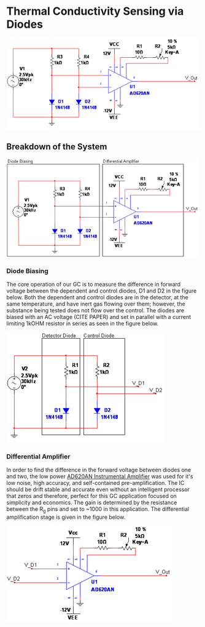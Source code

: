 # Thermal Conductivity Sensing via Diodes
![Total Sensing Circuit Diagram](https://github.com/cgreen18/Gas-Chromatography/blob/master/Voltage%20Measurement/images/GC_ForwardVoltageDiffAmp.png)

## Breakdown of the System
![Total Diagram Illustrated](https://github.com/cgreen18/Gas-Chromatography/blob/master/Voltage%20Measurement/images/GC_ForwardVoltageDiffAmp_Illustrated.png)

### Diode Biasing
The core operation of our GC is to measure the difference in forward voltage between the dependent and control diodes, D1 and D2 in the figure below. Both the dependent and control diodes are in the detector, at the same temperature, and have inert gas flowing over them; however, the substance being tested does not flow over the control. The diodes are biased with an AC voltage (CITE PAPER) and set in parallel with a current limiting 1kOHM resistor in series as seen in the figure below.

![Diode Biasing Setup](https://github.com/cgreen18/Gas-Chromatography/blob/master/Voltage%20Measurement/images/GC_DiodeBiasing.png)

### Differential Amplifier
In order to find the difference in the forward voltage between diodes one and two, the low power [AD620AN Instrumental Amplifier](https://www.analog.com/en/products/ad620.html#product-overview) was used for it's low noise, high accuracy, and self-contained pre-amplification. The IC should be drift stable and accurate even without an intelligent processor that zeros and therefore, perfect for this GC application focused on simplicity and economics. The gain is determined by the resistance between the R<sub>g</sub> pins and set to ~1000 in this application. The differential amplification stage is given in the figure below.

![AD620AN Configuration](https://github.com/cgreen18/Gas-Chromatography/blob/master/Voltage%20Measurement/images/GC_AD620ANConfiguration.png)
